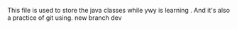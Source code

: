 This file is used to store the java classes while ywy is learning <algorithme>.
And it's also a practice of git using.
new branch dev
